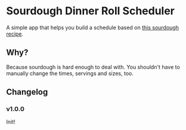 # Sourdough Dinner Roll Scheduler

A simple app that helps you build a schedule based on [this sourdough recipe](https://littlespoonfarm.com/soft-sourdough-dinner-rolls-recipe/).

## Why?

Because sourdough is hard enough to deal with. You shouldn't have to manually change the times, servings and sizes, too.

## Changelog

### v1.0.0

Init!

